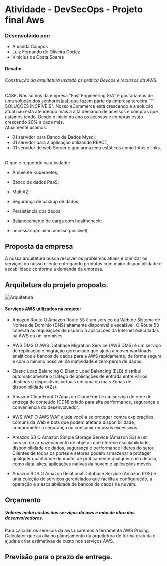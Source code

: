 # Atividade - DevSecOps - Projeto final Aws

### Desenvolvido por:
- Amanda Campos
- Luiz Fernando de Oliveira Cortez
- Vinicius da Costa Soares

#### Desafio
###### Construção da arquitetura usando as prática Devops e recursos da AWS.

CASE:
Nós somos da empresa "Fast Engineering
S/A" e gostaríamos de uma solução dos
senhores(as), que fazem parte da empresa
terceira "TI SOLUÇÕES INCRÍVEIS".
Nosso eCommerce está crescendo e a solução
atual não está atendendo mais a alta demanda
de acessos e compras que estamos tendo.
Desde o Início do ano os acessos e compras
estão crescendo 20% a cada mês.
</br>
Atualmente usamos:
* 01 servidor para Banco de Dados Mysql;
* 01 servidor para a aplicação utilizando REACT;
* 01 servidor de web Server e que armazena
estáticos como fotos e links.
</br>
O que é requerido na atividade:
  </br>
  
- Ambiente Kubernetes;
  
- Banco de dados PaaS;
  
- MultiAZ;
  
- Segurança de backup de dados;
  
- Persistência dos dados;
  
- Balanceamento de carga com healthcheck;
  
- necessário/mínimo acesso possível).



## Proposta da empresa 
A nossa arquitetura busca resolver os problemas atuais e otimizar os serviços do nosso cliente
entregando produtos com maior disponibilidade e escabilidade conforme a demanda da empresa.

## Arquitetura do projeto proposto.





![Arquitetura](https://github.com/luizcortezdev/atividade-final-compass-uol/assets/138727208/7f72b9f7-2122-4e5e-973d-c855929da145)



#### Serviços AWS utilizados na projeto:
- Amazon Route
   O Amazon Route 53 é um serviço da Web de Sistema de Nomes de Domínio (DNS) altamente disponível e escalável.
   O Route 53 conecta as requisições do usuário a aplicações da Internet executadas na AWS ou on-premises.
  </br>
- AWS DMS
  O AWS Database Migration Service (AWS DMS) é um serviço de replicação e migração gerenciado que ajuda a mover
  workloads analíticos e bancos de dados para a AWS rapidamente, de forma segura e com o mínimo possível de inatividade e zero perda de dados.
  </br> 
- Elastic Load Balancing
   O Elastic Load Balancing (ELB) distribui automaticamente o tráfego de aplicações de entrada entre vários destinos e dispositivos virtuais
   em uma ou mais Zonas de disponibilidade (AZs).
 
- Amazon CloudFront
   O Amazon CloudFront é um serviço de rede de entrega de conteúdo (CDN) criado para alta performance, segurança e conveniência do desenvolvedor.
  
   
- AWS WAF
   O AWS WAF ajuda você a se proteger contra explorações comuns da Web e bots que podem afetar a disponibilidade, comprometer a segurança ou consumir recursos excessivos.
 
- Amazon S3
   O Amazon Simple Storage Service (Amazon S3) é um serviço de armazenamento de objetos que oferece escalabilidade, disponibilidade de dados, segurança e performance líderes do setor. Clientes de todos os portes e setores podem armazenar e proteger qualquer quantidade de dados
  de praticamente qualquer caso de uso, como data lakes, aplicações nativas da nuvem e aplicações móveis.
  
  
- Amazon RDS
   O Amazon Relational Database Service (Amazon RDS) é uma coleção de serviços gerenciados que facilita a configuração, a operação e a escalabilidade de bancos de dados na nuvem.


## Orçamento 
##### Valores inclui custos dos serviços da aws e mão de obra dos desenvolvedores.
Para calcular os serviços da aws usaremos a ferramenta AWS Pricing Calculator que auxilia no planejamento da arquitetura de forma gratuita e ajuda a criar estimativas de custo nos serviços AWS.


## Previsão para o prazo de entrega.

